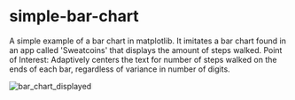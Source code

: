 # simple-bar-chart
A simple example of a bar chart in matplotlib.  It imitates a bar chart found in an app called 'Sweatcoins' that displays the amount of steps walked.  Point of Interest: Adaptively centers the text for number of steps walked on the ends of each bar, regardless of variance in number of digits.

![bar_chart_displayed](https://user-images.githubusercontent.com/38342135/39556093-a23a0ca2-4e32-11e8-837c-c805a3633076.png)
